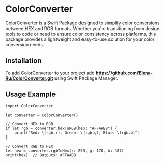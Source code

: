 # ColorConverter

ColorConverter is a Swift Package designed to simplify color conversions between HEX and RGB formats. Whether you're transitioning from design tools to code or need to ensure color consistency across platforms, this package provides a lightweight and easy-to-use solution for your color conversion needs.

## Installation

To add ColorConverter to your project add **https://github.com/Elena-Ru/ColorConverter.git** using Swift Package Manager.

## Usage Example
```
import ColorConverter

let converter = ColorConverter()

// Convert HEX to RGB
if let rgb = converter.hexToRGB(hex: "#FFAABB") {
    print("Red: \(rgb.r), Green: \(rgb.g), Blue: \(rgb.b)")
}

// Convert RGB to HEX
let hex = converter.rgbToHex(r: 255, g: 170, b: 187)
print(hex)  // Outputs: #FFAABB
```
